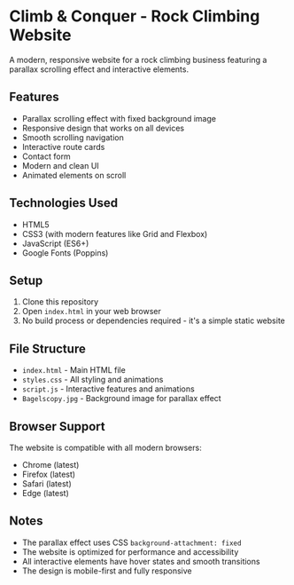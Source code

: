 # Climb & Conquer - Rock Climbing Website

A modern, responsive website for a rock climbing business featuring a parallax scrolling effect and interactive elements.

## Features

- Parallax scrolling effect with fixed background image
- Responsive design that works on all devices
- Smooth scrolling navigation
- Interactive route cards
- Contact form
- Modern and clean UI
- Animated elements on scroll

## Technologies Used

- HTML5
- CSS3 (with modern features like Grid and Flexbox)
- JavaScript (ES6+)
- Google Fonts (Poppins)

## Setup

1. Clone this repository
2. Open `index.html` in your web browser
3. No build process or dependencies required - it's a simple static website

## File Structure

- `index.html` - Main HTML file
- `styles.css` - All styling and animations
- `script.js` - Interactive features and animations
- `Bagelscopy.jpg` - Background image for parallax effect

## Browser Support

The website is compatible with all modern browsers:
- Chrome (latest)
- Firefox (latest)
- Safari (latest)
- Edge (latest)

## Notes

- The parallax effect uses CSS `background-attachment: fixed`
- The website is optimized for performance and accessibility
- All interactive elements have hover states and smooth transitions
- The design is mobile-first and fully responsive 